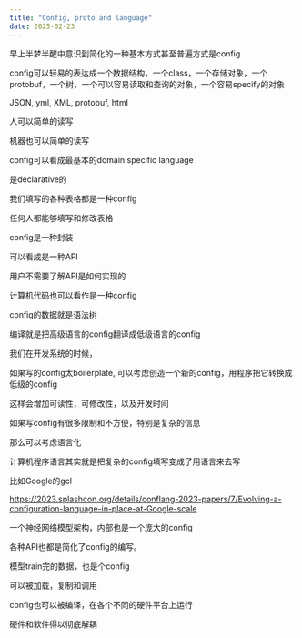 ```yaml
---
title: "Config, proto and language"
date: 2025-02-23
---
```


早上半梦半醒中意识到简化的一种基本方式甚至普遍方式是config

config可以轻易的表达成一个数据结构，一个class，一个存储对象，一个protobuf，一个树，一个可以容易读取和查询的对象，一个容易specify的对象

JSON, yml, XML, protobuf, html

人可以简单的读写

机器也可以简单的读写

config可以看成最基本的domain specific language

是declarative的

我们填写的各种表格都是一种config

任何人都能够填写和修改表格

config是一种封装

可以看成是一种API

用户不需要了解API是如何实现的

计算机代码也可以看作是一种config

config的数据就是语法树

编译就是把高级语言的config翻译成低级语言的config

我们在开发系统的时候，

如果写的config太boilerplate, 可以考虑创造一个新的config，用程序把它转换成低级的config

这样会增加可读性，可修改性，以及开发时间

如果写config有很多限制和不方便，特别是复杂的信息

那么可以考虑语言化

计算机程序语言其实就是把复杂的config填写变成了用语言来去写

比如Google的gcl

<a href="https://2023.splashcon.org/details/conflang-2023-papers/7/Evolving-a-configuration-language-in-place-at-Google-scale">https://2023.splashcon.org/details/conflang-2023-papers/7/Evolving-a-configuration-language-in-place-at-Google-scale</a>

一个神经网络模型架构，内部也是一个庞大的config

各种API也都是简化了config的编写。

模型train完的数据，也是个config

可以被加载，复制和调用

config也可以被编译，在各个不同的硬件平台上运行

硬件和软件得以彻底解耦
